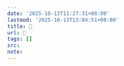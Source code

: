 ```yaml
---
date: '2025-10-13T11:27:31+08:00'
lastmod: '2025-10-13T13:04:51+08:00'
title: 󰘋
url: 󰘋
tags: []
src:
note:
---
```

